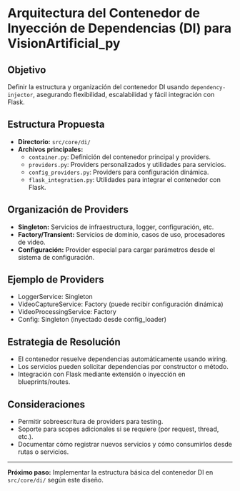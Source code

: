 # Arquitectura del Contenedor de Inyección de Dependencias (DI) para VisionArtificial_py

## Objetivo
Definir la estructura y organización del contenedor DI usando `dependency-injector`, asegurando flexibilidad, escalabilidad y fácil integración con Flask.

## Estructura Propuesta
- **Directorio:** `src/core/di/`
- **Archivos principales:**
  - `container.py`: Definición del contenedor principal y providers.
  - `providers.py`: Providers personalizados y utilidades para servicios.
  - `config_providers.py`: Providers para configuración dinámica.
  - `flask_integration.py`: Utilidades para integrar el contenedor con Flask.

## Organización de Providers
- **Singleton:** Servicios de infraestructura, logger, configuración, etc.
- **Factory/Transient:** Servicios de dominio, casos de uso, procesadores de video.
- **Configuración:** Provider especial para cargar parámetros desde el sistema de configuración.

## Ejemplo de Providers
- LoggerService: Singleton
- VideoCaptureService: Factory (puede recibir configuración dinámica)
- VideoProcessingService: Factory
- Config: Singleton (inyectado desde config_loader)

## Estrategia de Resolución
- El contenedor resuelve dependencias automáticamente usando wiring.
- Los servicios pueden solicitar dependencias por constructor o método.
- Integración con Flask mediante extensión o inyección en blueprints/routes.

## Consideraciones
- Permitir sobreescritura de providers para testing.
- Soporte para scopes adicionales si se requiere (por request, thread, etc.).
- Documentar cómo registrar nuevos servicios y cómo consumirlos desde rutas o servicios.

---

**Próximo paso:** Implementar la estructura básica del contenedor DI en `src/core/di/` según este diseño.
